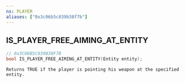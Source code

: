 ```yaml
---
ns: PLAYER
aliases: ["0x3c06b5c839b38f7b"]
---
```

## IS_PLAYER_FREE_AIMING_AT_ENTITY

```c
// 0x3C06B5C839B38F7B
bool IS_PLAYER_FREE_AIMING_AT_ENTITY(Entity entity);
```

```
Returns TRUE if the player is pointing his weapon at the specified entity.
```
